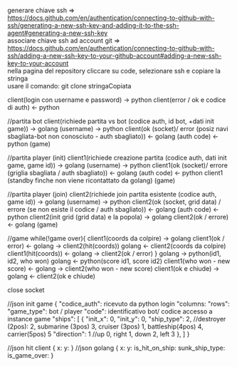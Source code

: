 generare chiave ssh => https://docs.github.com/en/authentication/connecting-to-github-with-ssh/generating-a-new-ssh-key-and-adding-it-to-the-ssh-agent#generating-a-new-ssh-key <br />
associare chiave ssh ad account git => https://docs.github.com/en/authentication/connecting-to-github-with-ssh/adding-a-new-ssh-key-to-your-github-account#adding-a-new-ssh-key-to-your-account <br />
nella pagina del repository cliccare su code, selezionare ssh e copiare la stringa <br />
usare il comando: git clone stringaCopiata <br />

client(login con username e password) ->                                                            python
client(error / ok e codice di auth)                                                              <- python

//partita bot
client(richiede partita vs bot (codice auth, id bot, +dati init game)) ->                           golang (username)  -> python
client(ok (socket)/ error (posiz navi sbagliata-bot non conosciuto - auth sbagliato))            <- golang (auth code) <- python
(game)

//partita player (init)
client1(richiede creazione partita (codice auth, dati init game, game id)) ->                       golang (username)  -> python
client1(ok (socket)/ errore (griglia sbagliata / auth sbagliato)) <-                                golang (auth code) <- python
client1 (standby finche non viene ricontattato da golang)
(game)

//partita player (join)
client2(richiede join partita esistente (codice auth, game id)) ->                                  golang (username)  -> python
client2(ok (socket, grid data) / errore (se non esiste il codice / auth sbagliato)) <-              golang (auth code) <- python
client2(init grid (grid data) e la popola) ->                                                       golang
client2(ok / errore) <-                                                                             golang
(game)

//game
while(!game over){
    client1(coords da colpire) ->                     golang
    client1(ok / error) <-                            golang -> client2(hit(coords))
                                                      golang <- client2(coords da colpire)
    client1(hit(coords)) <-                           golang -> client2(ok / error)
}
                                                      golang ->                                     python(id1, id2, who won)
                                                      golang <-                                     python(score id1, score id2)
client1(who won - new score)                       <- golang -> client2(who won - new score)
client1(ok e chiude)                               -> golang <- client2(ok e chiude)

close socket


//json init game
{
    "codice_auth": ricevuto da python login
    "columns:
    "rows":
    "game_type": bot / player
    "code": identificativo bot/ codice accesso a instance game
    "ships": [
        {
        "init_x": 0,
        "init_y": 0,
        "ship_type": 2,     //destroyer (2pos): 2, submarine (3pos) 3, cruiser (3pos) 1, battleship(4pos) 4, carrier(5pos) 5
        "direction": 1      //up 0, right 1, down 2, left 3
        },
    ]
}

//json hit client
{
    x:
    y:
}
//json golang
{
    x:
    y:
    is_hit_on_ship:
    sunk_ship_type:
    is_game_over:
}